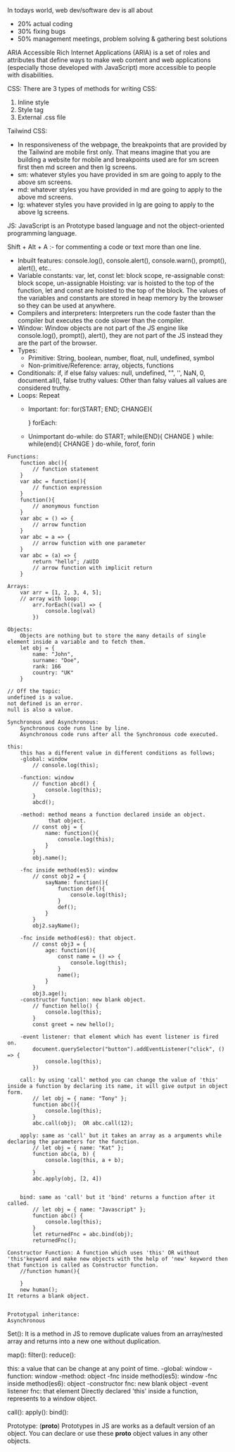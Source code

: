In todays world, web dev/software dev is all about
- 20% actual coding
- 30% fixing bugs
- 50% management meetings, problem solving & gathering best solutions


ARIA
Accessible Rich Internet Applications (ARIA) is a set of roles and attributes that define ways to make web content and web applications (especially those developed with JavaScript) more accessible to people with disabilities.


CSS:
There are 3 types of methods for writing CSS:
1. Inline style
2. Style tag
3. External .css file

Tailwind CSS:
- In responsiveness of the webpage, the breakpoints that are provided by the Tailwind are mobile first only.
That means imagine that you are building a website for mobile and breakpoints used are for sm screen first then md screen and then lg screens.
- sm: whatever styles you have provided in sm are going to apply to the above sm screens.
- md: whatever styles you have provided in md are going to apply to the above md screens.
- lg: whatever styles you have provided in lg are going to apply to the above lg screens.


JS:
JavaScript is an Prototype based language and not the object-oriented programming language.

Shift + Alt + A :- for commenting a code or text more than one line.

<!-- Basics -->
- Inbuilt features:
    console.log(), console.alert(), console.warn(), prompt(), alert(), etc..
- Variable constants:
    var, let, const
    let: block scope, re-assignable
    const: block scope, un-assignable
    Hoisting: var is hoisted to the top of the function, let and const are hoisted to the top of the block.
    The values of the variables and constants are stored in heap memory by the browser so they can be used at anywhere.
- Compilers and interpreters:
    Interpreters run the code faster than the compiler but executes the code slower than the compiler.
- Window:
    Window objects are not part of the JS engine like console.log(), prompt(), alert(), they are not part of the JS instead they are the part of the browser.
- Types:
    - Primitive:
        String, boolean, number, float, null, undefined, symbol
    - Non-primitive/Reference:
        array, objects, functions
- Conditionals:
    if, if else
    falsy values: null, undefined, "", '', NaN, 0, document.all(), false
    truthy values: Other than falsy values all values are considered truthy.
- Loops: Repeat
    - Important:
        for: for(START; END; CHANGE){

        }
        forEach:
    - Unimportant
        do-while: do START;
                while(END){
                    CHANGE
                }
        while: while(end){
                CHANGE
            }
        do-while, forof, forin


<!-- Intermediate -->
    Functions:
        function abc(){
            // function statement
        }
        var abc = function(){
            // function expression
        }
        function(){
            // anonymous function
        }
        var abc = () => {
            // arrow function
        }
        var abc = a => {
            // arrow function with one parameter
        }
        var abc = (a) => {
            return "hello"; /aUIO
            // arrow function with implicit return
        }

    Arrays:
        var arr = [1, 2, 3, 4, 5];
        // array with loop:
            arr.forEach((val) => {
                console.log(val)
            })

    Objects:
        Objects are nothing but to store the many details of single element inside a variable and to fetch them.
        let obj = {
            name: "John",
            surname: "Doe",
            rank: 166
            country: "UK"
        }

    // Off the topic:
    undefined is a value.
    not defined is an error.
    null is also a value.

    Synchronous and Asynchronous:
        Synchronous code runs line by line.
        Asynchronous code runs after all the Synchronous code executed.

<!-- Advance -->
    this:
        this has a different value in different conditions as follows;
        -global: window
            // console.log(this);

        -function: window
            // function abcd() {
                console.log(this);
            }
            abcd();

        -method: method means a function declared inside an object.
                 that object.
            // const obj = {
                name: function(){
                    console.log(this);
                }
            }
            obj.name();

        -fnc inside method(es5): window
            // const obj2 = {
                sayName: function(){
                    function def(){
                        console.log(this);
                    }
                    def();
                }
            }
            obj2.sayName();

        -fnc inside method(es6): that object.
            // const obj3 = {
                age: function(){
                    const name = () => {
                        console.log(this);
                    }
                    name();
                }
            }
            obj3.age();
        -constructor function: new blank object.
            // function hello() {
                console.log(this);
            }
            const greet = new hello();

        -event listener: that element which has event listener is fired on.
            document.querySelector("button").addEventListener("click", () => {
                console.log(this);
            })

        call: by using 'call' method you can change the value of 'this' inside a function by declaring its name, it will give output in object form.
            // let obj = { name: "Tony" };
            function abc(){
                console.log(this);
            }
            abc.call(obj);  OR abc.call(12);

        apply: same as 'call' but it takes an array as a arguments while declaring the parameters for the function.
            // let obj = { name: "Kat" };
            function abc(a, b) {
                console.log(this, a + b);

            }
            abc.apply(obj, [2, 4])
         
         
        bind: same as 'call' but it 'bind' returns a function after it called.
            // let obj = { name: "Javascript" };
            function abc() {
                console.log(this);
            }
            let returnedFnc = abc.bind(obj);
            returnedFnc();

    Constructor Function: A function which uses 'this' OR without 'this'keyword and make new objects with the help of 'new' keyword then that function is called as Constructor function.
        //function human(){

        }
        new human();
    It returns a blank object.


    Prototypal inheritance:
    Asynchronous




Set(): It is a method in JS to remove duplicate values from an array/nested array and returns into a new one without duplication.

map():
filter():
reduce():

this:   a value that can be change at any point of time.
    -global: window
    -function: window
    -method: object
    -fnc inside method(es5): window
    -fnc inside method(es6): object
    -constructor fnc: new blank object
    -event listener fnc: that element
Directly declared 'this' inside a function, represents to a window object.

call():
apply():
bind():

Prototype: (__proto__)
    Prototypes in JS are works as a default version of an object. You can declare or use these __proto__ object values in any other objects.

